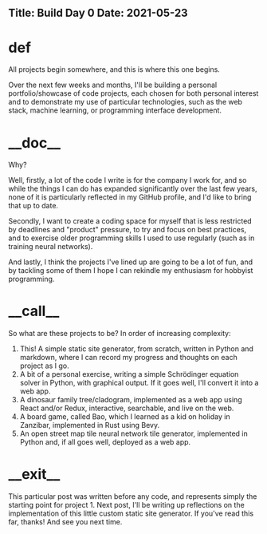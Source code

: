 Title: Build Day 0
Date:  2021-05-23
---

# def
All projects begin somewhere, and this is where this one begins.

Over the next few weeks and months, I'll be building a personal
portfolio/showcase of code projects, each chosen for both personal interest
and to demonstrate my use of particular technologies, such as the web stack,
machine learning, or programming interface development.

# \_\_doc\_\_

Why?

Well, firstly, a lot of the code I write is for the company I work for,
and so while the things I can do has expanded significantly over the last few
years, none of it is particularly reflected in my GitHub profile, and I'd like
to bring that up to date.

Secondly, I want to create a coding space for myself that is less restricted
by deadlines and "product" pressure, to try and focus on best practices,
and to exercise older programming skills I used to use regularly (such as
in training neural networks).

And lastly, I think the projects I've lined up are going to be a lot of fun,
and by tackling some of them I hope I can rekindle my enthusiasm for hobbyist
programming.

# \_\_call\_\_

So what are these projects to be? In order of increasing complexity:

1. This! A simple static site generator, from scratch, written in Python and
   markdown, where I can record my progress and thoughts on each project
   as I go.
2. A bit of a personal exercise, writing a simple Schrödinger equation
   solver in Python, with graphical output. If it goes well, I'll convert
   it into a web app.
3. A dinosaur family tree/cladogram, implemented as a web app using React
   and/or Redux, interactive, searchable, and live on the web.
4. A board game, called Bao, which I learned as a kid on holiday in Zanzibar,
   implemented in Rust using Bevy.
5. An open street map tile neural network tile generator, implemented in
   Python and, if all goes well, deployed as a web app.

# \_\_exit\_\_

This particular post was written before any code, and represents simply
the starting point for project 1. Next post, I'll be writing up reflections
on the implementation of this little custom static site generator. If you've
read this far, thanks! And see you next time.
